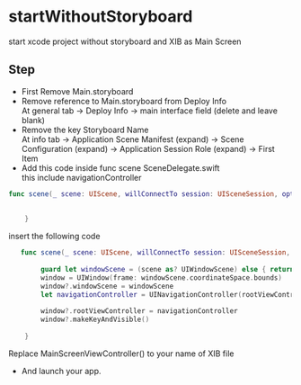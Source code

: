 # startWithoutStoryboard
start xcode project without storyboard and XIB as Main Screen

## Step
- First Remove Main.storyboard
- Remove reference to Main.storyboard from Deploy Info<br/>
  At general tab -> Deploy Info -> main interface field (delete and leave blank)
- Remove  the key Storyboard Name <br/>
  At info tab -> Application Scene Manifest (expand) ->  Scene Configuration (expand) -> Application Session Role (expand) -> First Item 
- Add this code inside func scene SceneDelegate.swift<br/> this include navigationController

```swift
func scene(_ scene: UIScene, willConnectTo session: UISceneSession, options connectionOptions: UIScene.ConnectionOptions) {
        
        
    }
```
insert the following code

```swift
   func scene(_ scene: UIScene, willConnectTo session: UISceneSession, options connectionOptions: UIScene.ConnectionOptions) {
        
        guard let windowScene = (scene as? UIWindowScene) else { return }
        window = UIWindow(frame: windowScene.coordinateSpace.bounds)
        window?.windowScene = windowScene
        let navigationController = UINavigationController(rootViewController: MainScreenViewController());
        
        window?.rootViewController = navigationController
        window?.makeKeyAndVisible()
        
    }
```
Replace MainScreenViewController() to your name of XIB file<br/>
- And launch your app. 
